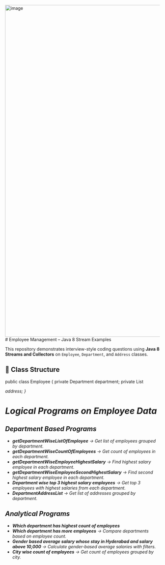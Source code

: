 <img width="1920" height="1080" alt="image" src="https://github.com/user-attachments/assets/5a4c9424-2e3e-4e32-8eb3-f9fda37c07dc" /># Employee Management – Java 8 Stream Examples

This repository demonstrates interview-style coding questions using **Java 8 Streams and Collectors** on `Employee`, `Department`, and `Address` classes.

## 📌 Class Structure

public class Employee {
    private Department department;
    private List<Address> address;
}

# Logical Programs on Employee Data

## Department Based Programs
- **getDepartmentWiseListOfEmployee** → Get list of employees grouped by department.
- **getDepartmentWiseCountOfEmployees** → Get count of employees in each department.
- **getDepartmentWiseEmployeeHighestSalary** → Find highest salary employee in each department.
- **getDepartmentWiseEmployeeSecondHighestSalary** → Find second highest salary employee in each department.
- **Department wise top 3 highest salary employees** → Get top 3 employees with highest salaries from each department.
- **DepartmentAddressList** → Get list of addresses grouped by department.

## Analytical Programs
- **Which department has highest count of employees**  
- **Which department has more employees** → Compare departments based on employee count.
- **Gender based average salary whose stay in Hyderabad and salary above 10,000** → Calculate gender-based average salaries with filters.
- **City wise count of employees** → Get count of employees grouped by city.

